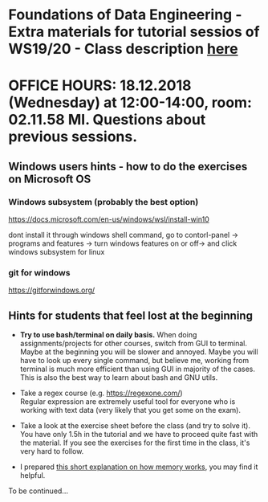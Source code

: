 # Foundations of Data Engineering - Extra materials for tutorial sessios of WS19/20 - Class description [here](https://campus.tum.de/tumonline/WBMODHB.wbShowMHBReadOnly?pKnotenNr=1231549)

# OFFICE HOURS: 18.12.2018 (Wednesday) at 12:00-14:00, room:  02.11.58 MI. Questions about previous sessions.

## Windows users hints - how to do the exercises on Microsoft OS


### Windows subsystem (probably the best option)
https://docs.microsoft.com/en-us/windows/wsl/install-win10 

dont install it through windows shell command, go to contorl-panel ->  programs and features -> turn windows features on or off-> and click windows subsystem for linux

### git for windows

https://gitforwindows.org/


## Hints for students that feel lost at the beginning

 * **Try to use bash/terminal on daily basis.**
    When doing assignments/projects for other courses, switch from GUI to terminal. 
    Maybe at the beginning you will be slower and annoyed. Maybe you will have to look up every single command, 
    but believe me, working from terminal is much more efficient than using GUI in majority of the cases. 
    This is also the best way to learn about bash and GNU utils.
    
 * Take a regex course (e.g. https://regexone.com/)   
   Regular expression are extremely useful tool for everyone who is working with text data 
   (very likely that you get some on the exam).
   
 * Take a look at the exercise sheet before the class (and try to solve it). 
   You have only 1.5h in the tutorial and we have to proceed quite fast with the material.
   If you see the exercises for the first time in the class, it's very hard to follow.
   
 * I prepared [this short explanation on how memory works](extras/brief_on_memory.md), you may find it helpful.
   
To be continued...
    
    
